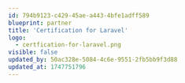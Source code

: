 ```yaml
---
id: 794b9123-c429-45ae-a443-4bfe1adff589
blueprint: partner
title: 'Certification for Laravel'
logo:
  - certfication-for-laravel.png
visible: false
updated_by: 50ac328e-5084-4c6e-9551-2fb5bb9f3d88
updated_at: 1747751796
---
```

